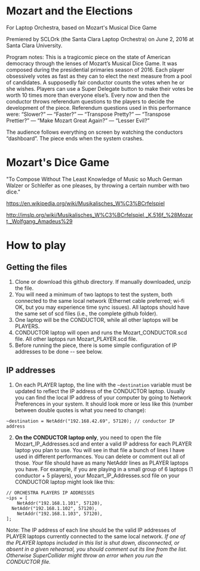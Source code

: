 # Mozart and the Elections
For Laptop Orchestra, based on Mozart's Musical Dice Game

Premiered by SCLOrk (the Santa Clara Laptop Orchestra) on June 2, 2016 at Santa Clara University.

Program notes:
This is a tragicomic piece on the state of American democracy through the lenses of Mozart’s Musical Dice Game. It was composed during the presidential primaries season of 2016. Each player obsessively votes as fast as they can to elect the next measure from a pool of candidates. A supposedly fair conductor counts the votes when he or she wishes. Players can use a Super Delegate button to make their votes be worth 10 times more than everyone else’s. Every now and then the conductor throws referendum questions to the players to decide the development of the piece. Referendum questions used in this performance were: “Slower?” — “Faster?” — “Transpose Pretty?” — “Transpose Prettier?” — “Make Mozart Great Again?” — “Lesser Evil?”

The audience follows everything on screen by watching the conductors “dashboard”. The piece ends when the system crashes.

# Mozart's Dice Game

"To Compose Without The Least Knowledge of Music so Much German Walzer or Schleifer as one pleases, by throwing a certain number with two dice."

https://en.wikipedia.org/wiki/Musikalisches_W%C3%BCrfelspiel

http://imslp.org/wiki/Musikalisches_W%C3%BCrfelspiel,_K.516f_%28Mozart,_Wolfgang_Amadeus%29

# How to play

## Getting the files
1. Clone or download this github directory. If manually downloaded, unzip the file.
2. You will need a minimum of two laptops to test the system, both connected to the same local network (Ethernet cable preferred; wi-fi OK, but you may experience time sync issues). All laptops should have the same set of scd files (i.e., the complete github folder).
3. One laptop will be the CONDUCTOR, while all other laptops will be PLAYERS.
4. CONDUCTOR laptop will open and runs the Mozart_CONDUCTOR.scd file. All other laptops run Mozart_PLAYER.scd file.
5. Before running the piece, there is some simple configuration of IP addresses to be done -- see below.

## IP addresses

1. On each PLAYER laptop, the line with the `~destination` variable must be updated to reflect the IP address of the CONDUCTOR laptop. Usually you can find the local IP address of your computer by going to Network Preferences in your system. It should look more or less like this (number between double quotes is what you need to change):
```
~destination = NetAddr("192.168.42.69", 57120); // conductor IP address
```
2. **On the CONDUCTOR laptop only**, you need to open the file Mozart_IP_Addresses.scd and enter a valid IP address for each PLAYER laptop you plan to use. You will see in that file a bunch of lines I have used in different performances. You can delete or comment out all of those. *Your* file should have as many NetAddr lines as PLAYER laptops you have. For example, if you are playing in a small group of 6 laptops (1 conductor + 5 players), your Mozart_IP_Addresses.scd file on your CONDUCTOR laptop might look like this:
```
// ORCHESTRA PLAYERS IP ADDRESSES
~ips = [
	NetAddr("192.168.1.101", 57120),  
  NetAddr("192.168.1.102", 57120),
	NetAddr("192.168.1.103", 57120),  
];
```
Note: The IP address of each line should be the valid IP addresses of PLAYER laptops currently connected to the same local network. *If one of the PLAYER laptops included in this list is shut down, disconnected, or absent in a given rehearsal, you should comment out its line from the list. Otherwise SuperCollider might throw an error when you run the CONDUCTOR file.*


